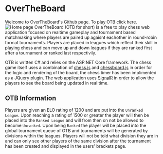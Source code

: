 # OverTheBoard
Welcome to OverTheBoard's Github page.
To play OTB click [here](https://www.otb.com).
![Home page](https://github.com/BeedPro/OverTheBoard/blob/mian/otbHomepage.jpg?raw=true)
OverTheBoard (OTB for short) is a free to play chess web application focused on realtime gameplay and tournament based matchmaking where players are paired up agaisnt eachother in round-robin format tournaments. Players are placed in leagues which reflect their skill in playing chess and can move up and down leagues if they are ranked first after a tournament or ranked last respectivily.

OTB is written C# and relies on the ASP.NET Core framework. The chess game itself uses a combination of [chess.js](https://github.com/jhlywa/chess.js) and [chessboard.js](https://github.com/oakmac/chessboardjs) in order for the logic and rendering of the board, the chess timer has been implimented as a JQuery plugin. The web application uses [SignalR](https://dotnet.microsoft.com/en-us/apps/aspnet/signalr) in order to allow the players to see the board being updated in real time.

## OTB Information

Players are given an ELO rating of 1200 and are put into the `Unranked League`. Upon reaching a rating of 1500 or greater the player will then be placed into the `Ranked League` and will from then on not be allowed to become `Unranked`. Upon being `Ranked` the player will be placed into the global tournament queue of OTB and tournaments will be generated by divisions within the leagues. Players will not be told what division they are in and can only see other players of the same division after the tournament has been created and displayed in the users' brackets page.
